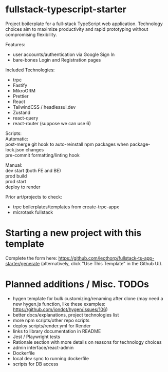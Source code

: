 # fullstack-typescript-starter

Project boilerplate for a full-stack TypeScript web application. Technology choices aim to maximize productivity and rapid prototyping without compromising flexibility.

Features:

*   user accounts/authentication via Google Sign In
*   bare-bones Login and Registration pages

Included Technologies:

*   trpc
*   Fastify
*   MikroORM
*   Prettier
*   React
*   TailwindCSS / headlessui.dev
*   Zustand
*   react-query
*   react-router (suppose we can use 6)

Scripts:  
Automatic:  
post-merge git hook to auto-reinstall npm packages when package-lock.json changes  
pre-commit formatting/linting hook

Manual:  
dev start (both FE and BE)  
prod build  
prod start  
deploy to render

Prior art/projects to check:

*   trpc boilerplates/templates from create-trpc-appx
*   microtask fullstack

# Starting a new project with this template

Complete the form here: https://github.com/leothorp/fullstack-ts-app-starter/generate (alternatively, click "Use This Template" in the Github UI).

# Planned additions / Misc. TODOs

*   hygen template for bulk customizing/renaming after clone (may need a new hygen.js function, like these examples: https://github.com/jondot/hygen/issues/106)
*   better docs/explanations, project technologies list
*   more npm scripts/other repo scripts
*   deploy scripts/render.yml for Render
*   links to library documentation in README
*   Jest / Playwright tests
*   Rationale section with more details on reasons for technology choices
*   admin interface/react-admin
*   Dockerfile
*   local dev sync to running dockerfile
*   scripts for DB access
